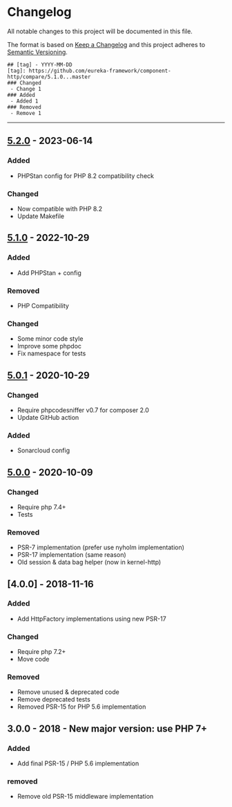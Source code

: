 # Changelog
All notable changes to this project will be documented in this file.

The format is based on [Keep a Changelog](http://keepachangelog.com/en/1.0.0/)
and this project adheres to [Semantic Versioning](http://semver.org/spec/v2.0.0.html).

```
## [tag] - YYYY-MM-DD
[tag]: https://github.com/eureka-framework/component-http/compare/5.1.0...master
### Changed
 - Change 1
### Added
 - Added 1
### Removed
 - Remove 1
```
----

## [5.2.0] - 2023-06-14
[5.2.0]: https://github.com/eureka-framework/component-http/compare/5.1.0...5.2.0
### Added
- PHPStan config for PHP 8.2 compatibility check
### Changed
- Now compatible with PHP 8.2
- Update Makefile

## [5.1.0] - 2022-10-29
[5.1.0]: https://github.com/eureka-framework/component-http/compare/5.0.1...5.1.0
### Added
 - Add PHPStan + config
### Removed
 - PHP Compatibility
### Changed
 - Some minor code style
 - Improve some phpdoc
 - Fix namespace for tests

## [5.0.1] - 2020-10-29
[5.0.1]: https://github.com/eureka-framework/component-http/compare/5.0.0...5.0.1
### Changed
 - Require phpcodesniffer v0.7 for composer 2.0
 - Update GitHub action
### Added
 - Sonarcloud config

## [5.0.0] - 2020-10-09
[5.0.0]: https://github.com/eureka-framework/component-http/compare/4.0.0...5.0.0
### Changed
 - Require php 7.4+
 - Tests
### Removed
 - PSR-7 implementation (prefer use nyholm implementation)
 - PSR-17 implementation (same reason)
 - Old session & data bag helper (now in kernel-http)


## [4.0.0] - 2018-11-16
[5.0.0]: https://github.com/eureka-framework/component-http/compare/3.0.0...4.0.0
### Added
 - Add HttpFactory implementations using new PSR-17
### Changed
 - Require php 7.2+
 - Move code
### Removed
 - Remove unused & deprecated code
 - Remove deprecated tests
 - Removed PSR-15 for PHP 5.6 implementation

## 3.0.0 - 2018 - New major version: use PHP 7+
### Added
 - Add final PSR-15 / PHP 5.6 implementation
### removed
 - Remove old PSR-15 middleware implementation
